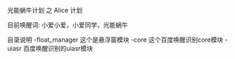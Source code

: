 光能蜗牛计划
之
Alice 计划

目前唤醒词:
小爱小爱，小爱同学，光能蜗牛


目录说明
-float_manager 这个是悬浮窗模块
-core  这个百度唤醒识别core模块
-uiasr 百度唤醒识别的uiasr模块

